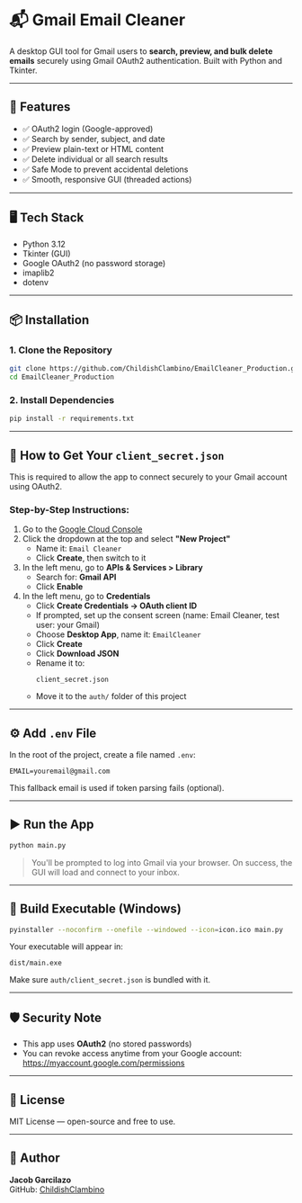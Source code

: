 # 📬 Gmail Email Cleaner

A desktop GUI tool for Gmail users to **search, preview, and bulk delete emails** securely using Gmail OAuth2 authentication. Built with Python and Tkinter.

---

## 🔑 Features

- ✅ OAuth2 login (Google-approved)
- ✅ Search by sender, subject, and date
- ✅ Preview plain-text or HTML content
- ✅ Delete individual or all search results
- ✅ Safe Mode to prevent accidental deletions
- ✅ Smooth, responsive GUI (threaded actions)

---

## 🖥 Tech Stack

- Python 3.12
- Tkinter (GUI)
- Google OAuth2 (no password storage)
- imaplib2
- dotenv

---

## 📦 Installation

### 1. Clone the Repository
```bash
git clone https://github.com/ChildishClambino/EmailCleaner_Production.git
cd EmailCleaner_Production
```

### 2. Install Dependencies
```bash
pip install -r requirements.txt
```

---

## 🔐 How to Get Your `client_secret.json`

This is required to allow the app to connect securely to your Gmail account using OAuth2.

### Step-by-Step Instructions:

1. Go to the [Google Cloud Console](https://console.cloud.google.com/apis/credentials)
2. Click the dropdown at the top and select **"New Project"**
   - Name it: `Email Cleaner`
   - Click **Create**, then switch to it
3. In the left menu, go to **APIs & Services > Library**
   - Search for: **Gmail API**
   - Click **Enable**
4. In the left menu, go to **Credentials**
   - Click **Create Credentials → OAuth client ID**
   - If prompted, set up the consent screen (name: Email Cleaner, test user: your Gmail)
   - Choose **Desktop App**, name it: `EmailCleaner`
   - Click **Create**
   - Click **Download JSON**
   - Rename it to:
     ```
     client_secret.json
     ```
   - Move it to the `auth/` folder of this project

---

## ⚙️ Add `.env` File

In the root of the project, create a file named `.env`:

```env
EMAIL=youremail@gmail.com
```

This fallback email is used if token parsing fails (optional).

---

## ▶️ Run the App
```bash
python main.py
```

> You'll be prompted to log into Gmail via your browser. On success, the GUI will load and connect to your inbox.

---

## 🧪 Build Executable (Windows)
```bash
pyinstaller --noconfirm --onefile --windowed --icon=icon.ico main.py
```

Your executable will appear in:
```
dist/main.exe
```

Make sure `auth/client_secret.json` is bundled with it.

---

## 🛡 Security Note

- This app uses **OAuth2** (no stored passwords)
- You can revoke access anytime from your Google account:  
  https://myaccount.google.com/permissions

---

## 📄 License
MIT License — open-source and free to use.

---

## 👤 Author

**Jacob Garcilazo**  
GitHub: [ChildishClambino](https://github.com/ChildishClambino)
